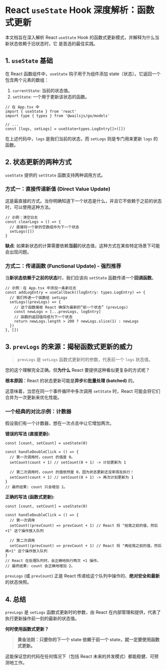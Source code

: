 # React `useState` Hook 深度解析：函数式更新

本文档旨在深入解析 React `useState` Hook 的函数式更新模式，并解释为什么当新状态依赖于旧状态时，它
是首选的最佳实践。

## 1. `useState` 基础

在 React 函数组件中，`useState` 钩子用于为组件添加 state（状态）。它返回一个包含两个元素的数组：

1. `currentState`: 当前的状态值。
2. `setState`: 一个用于更新该状态的函数。

```tsx
// 在 App.tsx 中
import { useState } from 'react'
import type { types } from '@wailsjs/go/models'

// ...
const [logs, setLogs] = useState<types.LogEntry[]>([])
```

在上述代码中，`logs` 是我们当前的状态，而 `setLogs` 则是专门用来更新 `logs` 的函数。

## 2. 状态更新的两种方式

`useState` 提供的 `setState` 函数支持两种调用方式。

### 方式一：直接传递新值 (Direct Value Update)

这是最直接的方式。当你明确知道下一个状态是什么，并且它不依赖于之前的状态时，可以使用这种方法。

```tsx
// 示例：清空日志
const clearLogs = () => {
  // 直接将一个新的空数组作为下一个状态
  setLogs([])
}
```

**缺点**: 如果新状态的计算需要依赖**当前**的状态值，这种方式在某些特定场景下可能会出现问题。

### 方式二：传递函数 (Functional Update) - 强烈推荐

当**新状态依赖于之前的状态**时，我们应该向 `setState` 函数传递一个**回调函数**。

```tsx
// 示例：在 App.tsx 中添加一条新日志
const addLogEntry = useCallback((logEntry: types.LogEntry) => {
  // 我们传递一个函数给 setLogs
  setLogs((prevLogs) => {
    // 这个函数接收 React 确保为最新的“前一个状态” (prevLogs)
    const newLogs = [...prevLogs, logEntry]
    // 函数的返回值将成为下一个状态
    return newLogs.length > 200 ? newLogs.slice(1) : newLogs
  })
}, [])
```

## 3. `prevLogs` 的来源：揭秘函数式更新的威力

> `prevLogs` 是 `setLogs` 函数式更新时的参数，代表前一个 `logs` 状态值。

您的这个理解完全正确。但**为什么** React 要提供这种看似更复杂的方式呢？

**根本原因**：React 的状态更新可能是**异步**和**批量处理 (batched)** 的。

这意味着，当您在同一个事件循环中多次调用 `setState` 时，React 可能会将它们合并为一次更新来优化性能。

### **一个经典的对比示例：计数器**

假设我们有一个计数器，想在一次点击中让它增加两次。

**错误的写法 (直接更新):**

```tsx
const [count, setCount] = useState(0)

const handleDoubleClick = () => {
  // 第一次调用时，count 的值是 0。
  setCount(count + 1) // setCount(0 + 1) -> 计划更新为 1

  // 第二次调用时，count 的值依然是 0，因为状态更新还没来得及执行！
  setCount(count + 1) // setCount(0 + 1) -> 再次计划更新为 1
}
// 最终结果: count 只会增加 1。
```

**正确的写法 (函数式更新):**

```tsx
const [count, setCount] = useState(0)

const handleDoubleClick = () => {
  // 第一次调用
  setCount((prevCount) => prevCount + 1) // React 将 "给我之前的值，然后+1" 这个操作放入队列

  // 第二次调用
  setCount((prevCount) => prevCount + 1) // React 将 "再给我之前的值，然后再+1" 这个操作放入队列
}
// React 在处理队列时，会正确地执行两次 +1 操作。
// 最终结果: count 会正确地增加 2。
```

`prevLogs` (或 `prevCount`) 正是 React 传递给这个队列中操作的、**绝对安全和最新**的状态快照。

## 4. 总结

`prevLogs` 是 `setLogs` 函数式更新时的参数，由 React 在内部管理和提供，代表了执行更新操作前一刻的最新的状态值。

**何时使用函数式更新？**

> **黄金法则：只要你的下一个 state 依赖于前一个 state，就一定要使用函数式更新。**

这能保证您的代码在任何情况下（包括 React 未来的并发模式）都能稳健、可预测地工作。
